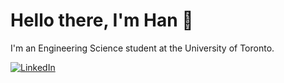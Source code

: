 # Hello there, I'm Han 👋

I'm an Engineering Science student at the University of Toronto.

[![LinkedIn](https://img.shields.io/badge/LinkedIn-Connect-blue?style=for-the-badge&logo=linkedin)]([www.linkedin.com/in/han-yu-fang](https://www.linkedin.com/in/han-yu-fang-84ba33296/))
<!--
**hanDynasty0/hanDynasty0** is a ✨ _special_ ✨ repository because its `README.md` (this file) appears on your GitHub profile.

Here are some ideas to get you started:

- 🔭 I’m currently working on ...
- 🌱 I’m currently learning ...
- 👯 I’m looking to collaborate on ...
- 🤔 I’m looking for help with ...
- 💬 Ask me about ...
- 📫 How to reach me: ...
- 😄 Pronouns: ...
- ⚡ Fun fact: ...
-->
